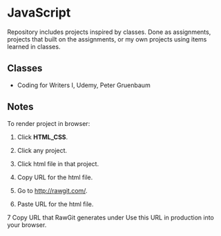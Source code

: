 # JavaScript
Repository includes projects inspired by classes. Done as assignments, projects that built on the assignments, or my own projects using items learned in classes.

## Classes
* Coding for Writers I, Udemy, Peter Gruenbaum

## Notes

To render project in browser:

1. Click **HTML_CSS**.

2. Click any project. 

3. Click html file in that project.

4. Copy URL for the html file.

5. Go to http://rawgit.com/.

6. Paste URL for the html file.

7 Copy URL that RawGit generates under Use this URL in production into your browser.